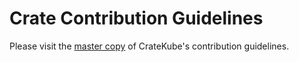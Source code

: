 # Crate Contribution Guidelines

Please visit the [master copy](https://github.com/cratekube/cratekube/blob/master/CONTRIBUTING.md) of CrateKube's contribution guidelines.
